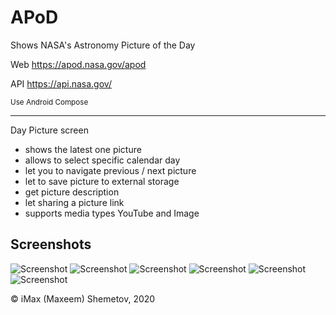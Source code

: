 # APoD

Shows NASA's Astronomy Picture of the Day

Web https://apod.nasa.gov/apod

API https://api.nasa.gov/

<sub>Use Android Compose</sub>

--------------------------

Day Picture screen
<ul>
    <li>shows the latest one picture</li>
    <li>allows to select specific calendar day</li>
    <li>let you to navigate previous / next picture</li>
    <li>let to save picture to external storage</li>
    <li>get picture description</li>
    <li>let sharing a picture link</li>
    <li>supports media types YouTube and Image</li>
</ul>

## Screenshots

![Screenshot](screens/APoD6.png) ![Screenshot](screens/APoD2.png)
![Screenshot](screens/APoD3.png) ![Screenshot](screens/APoD4.png)
![Screenshot](screens/APoD5.png) ![Screenshot](screens/APoD1.png)


© iMax (Maxeem) Shemetov, 2020
